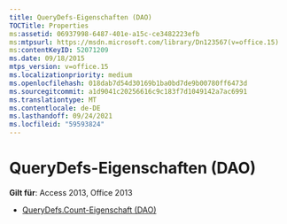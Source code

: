```yaml
---
title: QueryDefs-Eigenschaften (DAO)
TOCTitle: Properties
ms:assetid: 06937998-6487-401e-a15c-ce3482223efb
ms:mtpsurl: https://msdn.microsoft.com/library/Dn123567(v=office.15)
ms:contentKeyID: 52071209
ms.date: 09/18/2015
mtps_version: v=office.15
ms.localizationpriority: medium
ms.openlocfilehash: 018dab7d54d30169b1ba0bd7de9b00780ff6473d
ms.sourcegitcommit: a1d9041c20256616c9c183f7d1049142a7ac6991
ms.translationtype: MT
ms.contentlocale: de-DE
ms.lasthandoff: 09/24/2021
ms.locfileid: "59593824"
---
```

# <a name="querydefs-properties-dao"></a>QueryDefs-Eigenschaften (DAO)

**Gilt für**: Access 2013, Office 2013

- [QueryDefs.Count-Eigenschaft (DAO)](querydefs-count-property-dao.md)

